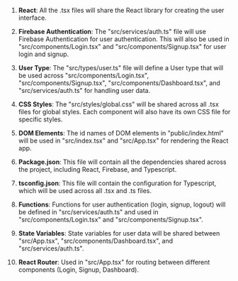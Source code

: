1. **React**: All the .tsx files will share the React library for creating the user interface.

2. **Firebase Authentication**: The "src/services/auth.ts" file will use Firebase Authentication for user authentication. This will also be used in "src/components/Login.tsx" and "src/components/Signup.tsx" for user login and signup.

3. **User Type**: The "src/types/user.ts" file will define a User type that will be used across "src/components/Login.tsx", "src/components/Signup.tsx", "src/components/Dashboard.tsx", and "src/services/auth.ts" for handling user data.

4. **CSS Styles**: The "src/styles/global.css" will be shared across all .tsx files for global styles. Each component will also have its own CSS file for specific styles.

5. **DOM Elements**: The id names of DOM elements in "public/index.html" will be used in "src/index.tsx" and "src/App.tsx" for rendering the React app.

6. **Package.json**: This file will contain all the dependencies shared across the project, including React, Firebase, and Typescript.

7. **tsconfig.json**: This file will contain the configuration for Typescript, which will be used across all .tsx and .ts files.

8. **Functions**: Functions for user authentication (login, signup, logout) will be defined in "src/services/auth.ts" and used in "src/components/Login.tsx" and "src/components/Signup.tsx". 

9. **State Variables**: State variables for user data will be shared between "src/App.tsx", "src/components/Dashboard.tsx", and "src/services/auth.ts".

10. **React Router**: Used in "src/App.tsx" for routing between different components (Login, Signup, Dashboard).